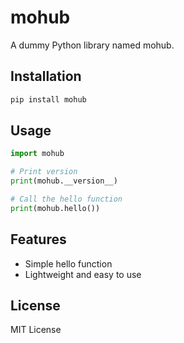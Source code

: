 # mohub

A dummy Python library named mohub.

## Installation

```bash
pip install mohub
```

## Usage

```python
import mohub

# Print version
print(mohub.__version__)

# Call the hello function
print(mohub.hello())
```

## Features

- Simple hello function
- Lightweight and easy to use

## License

MIT License